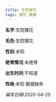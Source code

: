 ```yaml
---
title: 生院狸花
tags: 狸花 健康 
---
```


**名字**:生院狸花

**毛色**:生院狸花

**性别**:未知

**绝育情况**:未绝育

**出生时间**:不知道

**性格**:未知 数据缺失

*编写日期:2020-04-25*

